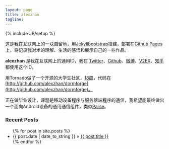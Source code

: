 ```yaml
---
layout: page
title: alexzhan
tagline: 
---
```

{% include JB/setup %}

这是我在互联网上的一块自留地，用[Jekyllbootstrap](http://jekyllbootstrap.com/)搭建，部署在[Github Pages](http://pages.github.com/)上，将记录我对术的理解、生活的感悟和展示自己的一些作品。

**alexzhan** 是我在互联网上的通用ID，我在 [Twitter](http://twitter.com/alexzhan)、[Github](http://github.com/alexzhan)、[微博](http://weibo.com/alexzhan)、[V2EX](http://www.v2ex.com/member/alexzhan)、[知乎](http://zhihu.com/people/alexzhan) 都使用这个ID。

用Tornado做了一个开源的大学生社区，[18周](http://18zhou.openpk.org)，代码在[http://github.com/alexzhan/dormforge](http://github.com/alexzhan/dormforge)。

正在做毕业设计，课题是移动设备程序与服务器端程序的通信，我希望能最终做出一个面向Android设备的通用通信组件，类似[Parse](http://parse.com)。
### Recent Posts

<ul class="posts">
  {% for post in site.posts %}
    <li><span>{{ post.date | date_to_string }}</span> &raquo; <a href="{{ BASE_PATH }}{{ post.url }}">{{ post.title }}</a></li>
  {% endfor %}
</ul>
